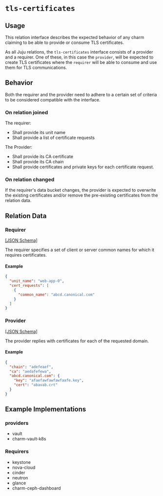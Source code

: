 # `tls-certificates`

## Usage

This relation interface describes the expected behavior of any charm claiming to be able to provide 
or consume TLS certificates.

As all Juju relations, the `tls-certificates` interface consists of a provider and a requirer. 
One of these, in this case the `provider`, will be expected to create TLS certificates where the 
`requirer` will be able to consume and use them for TLS communications.

## Behavior

Both the requirer and the provider need to adhere to a certain set of criteria to be considered 
compatible with the interface.

### On relation joined

The requirer:
- Shall provide its unit name
- Shall provide a list of certificate requests 

The Provider:
- Shall provide its CA certificate
- Shall provide its CA chain
- Shall provide certificates and private keys for each certificate request.

### On relation changed

If the requirer's data bucket changes, the provider is expected to overwrite the existing 
certificates and/or remove the pre-existing certificates from the relation data.

## Relation Data

### Requirer

[\[JSON Schema\]](schemasequirer.json)

The requirer specifies a set of client or server common names for which it requires certificates.

#### Example

```json
{
  "unit_name": "web-app-0",
  "cert_requests": [
    {
      "common_name": "abcd.canonical.com"
    }
  ]
}
```

### Provider

[\[JSON Schema\]](schemasrovider.json)

The provider replies with certificates for each of the requested domain.

#### Example

```json
{
  "chain": "adefeaef",
  "ca": "aedafefewa",
  "abcd.canonical.com": {
    "key": "afaefawfawfawfaafe.key",
    "cert": "abavab.crt"
  }
}
```

## Example Implementations

### providers
  - vault
  - charm-vault-k8s

### Requirers
  - keystone
  - nova-cloud
  - cinder
  - neutron
  - glance
  - charm-ceph-dashboard
